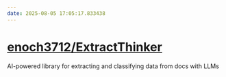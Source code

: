 ```yaml
---
date: 2025-08-05 17:05:17.833438
---
```


# [enoch3712/ExtractThinker](https://github.com/enoch3712/ExtractThinker)

AI-powered library for extracting and classifying data from docs with LLMs